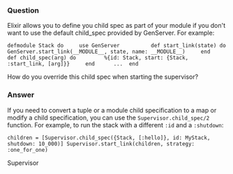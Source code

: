 ### Question
Elixir allows you to define you child spec as part of your module if you
don't want to use the default child\_spec provided by GenServer. For
example:

    defmodule Stack do     use GenServer          def start_link(state) do         GenServer.start_link(__MODULE__, state, name: __MODULE__)     end          def child_spec(arg) do         %{id: Stack, start: {Stack, :start_link, [arg]}}     end      ...  end

How do you override this child spec when starting the supervisor?


### Answer
If you need to convert a tuple or a module child specification to a map
or modify a child specification, you can use the
`Supervisor.child_spec/2` function. For example, to run the stack with a
different `:id` and a `:shutdown`:

    children = [Supervisor.child_spec({Stack, [:hello]}, id: MyStack, shutdown: 10_000)] Supervisor.start_link(children, strategy: :one_for_one)


Supervisor